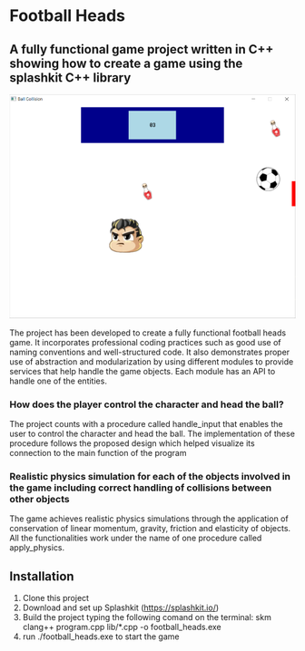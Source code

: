 # Football Heads

## A fully functional game project written in C++ showing how to create a game using the splashkit C++ library

![alt text](https://github.com/Ela-c/football-heads-cpp/blob/main/screenshot.png?raw=true)

The project has been developed to create a fully functional football heads game. It
incorporates professional coding practices such as good use of naming conventions and
well-structured code. It also demonstrates proper use of abstraction and modularization
by using different modules to provide services that help handle the game objects. Each
module has an API to handle one of the entities.

### How does the player control the character and head the ball?

The project counts with a procedure called handle_input that enables the user to control
the character and head the ball. The implementation of these procedure follows the
proposed design which helped visualize its connection to the main function of the
program

### Realistic physics simulation for each of the objects involved in the game including correct handling of collisions between other objects

The game achieves realistic physics simulations through the application of conservation
of linear momentum, gravity, friction and elasticity of objects. All the functionalities
work under the name of one procedure called apply_physics.

## Installation

1. Clone this project
2. Download and set up Splashkit (https://splashkit.io/)
3. Build the project typing the following comand on the terminal: skm clang++ program.cpp lib/\*.cpp -o football_heads.exe
4. run ./football_heads.exe to start the game
